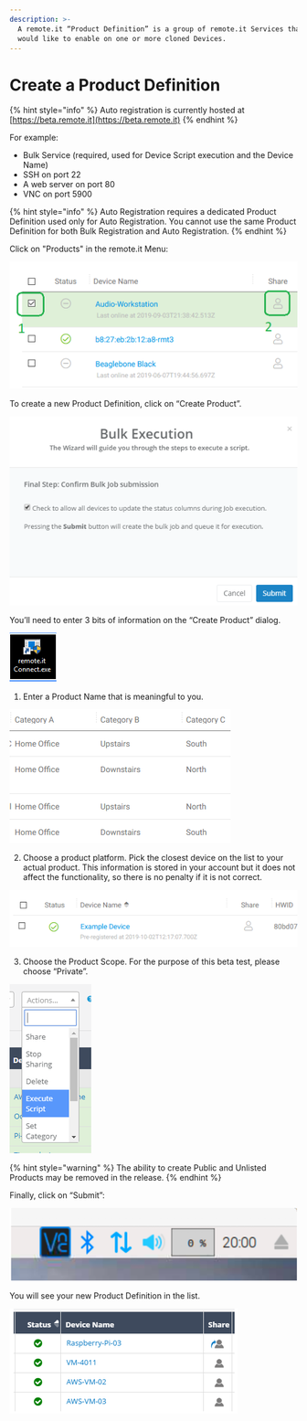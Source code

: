 ```yaml
---
description: >-
  A remote.it “Product Definition” is a group of remote.it Services that you
  would like to enable on one or more cloned Devices.
---
```


# Create a Product Definition

{% hint style="info" %}
Auto registration is currently hosted at [https://beta.remote.it](https://beta.remote.it)
{% endhint %}

For example:

* Bulk Service \(required, used for Device Script execution and the Device Name\)
* SSH on port 22
* A web server on port 80
* VNC on port 5900

{% hint style="info" %}
Auto Registration requires a dedicated Product Definition used only for Auto Registration. You cannot use the same Product Definition for both Bulk Registration and Auto Registration.
{% endhint %}

Click on "Products" in the remote.it Menu:

![](../../.gitbook/assets/image%20%28167%29.png)

To create a new Product Definition, click on “Create Product”.

![](../../.gitbook/assets/image%20%28222%29.png)

You’ll need to enter 3 bits of information on the “Create Product” dialog.

![](../../.gitbook/assets/image%20%28125%29.png)

1. Enter a Product Name that is meaningful to you.

![](../../.gitbook/assets/image%20%28433%29.png)

2. Choose a product platform.  Pick the closest device on the list to your actual product.  This information is stored in your account but it does not affect the functionality, so there is no penalty if it is not correct.

![](../../.gitbook/assets/image%20%28238%29.png)

3. Choose the Product Scope.  For the purpose of this beta test, please choose “Private”.

![](../../.gitbook/assets/image%20%28120%29.png)

{% hint style="warning" %}
The ability to create Public and Unlisted Products may be removed in the release.
{% endhint %}

Finally, click on “Submit”:

![](../../.gitbook/assets/image%20%28192%29.png)

You will see your new Product Definition in the list.

![](../../.gitbook/assets/image%20%28329%29.png)

